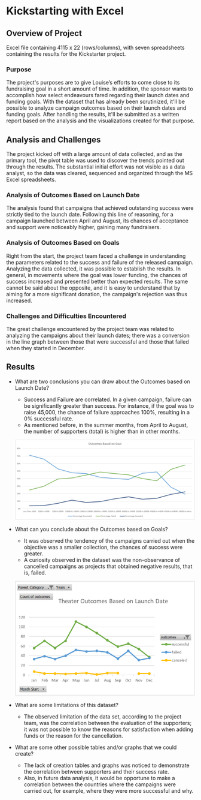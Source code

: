 # Kickstarting with Excel

## Overview of Project
Excel file containing 4115 x 22 (rows/columns), with seven spreadsheets containing the results for the Kickstarter project.

### Purpose
The project's purposes are to give Louise’s efforts to come close to its fundraising goal in a short amount of time. In addition, the sponsor wants to accomplish how select endeavours fared regarding their launch dates and funding goals. With the dataset that has already been scrutinized, it'll be possible to analyze campaign outcomes based on their launch dates and funding goals. After handling the results, it'll be submitted as a written report based on the analysis and the visualizations created for that purpose.

## Analysis and Challenges
The project kicked off with a large amount of data collected, and as the primary tool, the pivot table was used to discover the trends pointed out through the results. The substantial initial effort was not visible as a data analyst, so the data was cleared, sequenced and organized through the MS Excel spreadsheets.

### Analysis of Outcomes Based on Launch Date
The analysis found that campaigns that achieved outstanding success were strictly tied to the launch date. Following this line of reasoning, for a campaign launched between April and August, its chances of acceptance and support were noticeably higher, gaining many fundraisers.

### Analysis of Outcomes Based on Goals
Right from the start, the project team faced a challenge in understanding the parameters related to the success and failure of the released campaign. Analyzing the data collected, it was possible to establish the results. In general, in movements where the goal was lower funding, the chances of success increased and presented better than expected results. The same cannot be said about the opposite, and it is easy to understand that by aiming for a more significant donation, the campaign's rejection was thus increased.

### Challenges and Difficulties Encountered
The great challenge encountered by the project team was related to analyzing the campaigns about their launch dates; there was a conversion in the line graph between those that were successful and those that failed when they started in December.

## Results

- What are two conclusions you can draw about the Outcomes based on Launch Date?
  - Success and Failure are correlated. In a given campaign, failure can be significantly greater than success. For instance, if the goal was to raise 45,000, the chance of failure approaches 100%, resulting in a 0% successful rate.
  - As mentioned before, in the summer months, from April to August, the number of supporters (total) is higher than in other months.
  
  ![](Resources/Outcomes_vs_Goals.png)
  
- What can you conclude about the Outcomes based on Goals?
  - It was observed the tendency of the campaigns carried out when the objective was a smaller collection, the chances of success were greater.
  - A curiosity observed in the dataset was the non-observance of cancelled campaigns as projects that obtained negative results, that is, failed.
  
  ![](Resources/Theater_Outcomes_vs_Launch.png)

- What are some limitations of this dataset?
  - The observed limitation of the data set, according to the project team, was the correlation between the evaluation of the supporters; it was not possible to know the reasons for satisfaction when adding funds or the reason for the cancellation.

- What are some other possible tables and/or graphs that we could create?
  - The lack of creation tables and graphs was noticed to demonstrate the correlation between supporters and their success rate.
  - Also, in future data analysis, it would be opportune to make a correlation between the countries where the campaigns were carried out, for example, where they were more successful and why.
